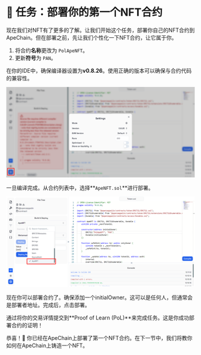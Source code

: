 # 🚀 任务：部署你的第一个NFT合约

现在我们对NFT有了更多的了解。让我们开始这个任务，部署你自己的NFT合约到ApeChain。但在部署之前，先让我们个性化一下NFT合约，让它属于你。

1. 将合约**名称**更改为 `PolApeNFT`。
2. 更新**符号**为 `PAN`。

在你的IDE中，确保编译器设置为**v0.8.26**。使用正确的版本可以确保与合约代码的兼容性。

![](https://raw.githubusercontent.com/POLearn/build-on-apechain/refs/heads/master/content/assets/images/nft_version.png)

一旦编译完成。从合约列表中，选择**`ApeNFT.sol`**进行部署。

![](https://raw.githubusercontent.com/POLearn/build-on-apechain/refs/heads/master/content/assets/images/nft_select.png)

现在你可以部署合约了。确保添加一个initialOwner。这可以是任何人，但通常会是部署者地址。完成后，点击部署。

通过将你的交易详情提交到**Proof of Learn (PoL)**来完成任务。这是你成功部署合约的证明！

恭喜！🎉 你已经在ApeChain上部署了第一个NFT合约。在下一节中，我们将教你如何在ApeChain上铸造一个NFT。
